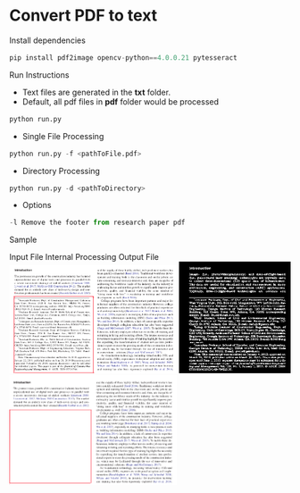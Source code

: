 # Convert PDF to text

Install dependencies
```python
pip install pdf2image opencv-python==4.0.0.21 pytesseract
```
  
Run Instructions <br>
* Text files are generated in the **txt** folder.
* Default, all pdf files in **pdf** folder would be processed <br>
```python
python run.py
```
* Single File Processing
```python
python run.py -f <pathToFile.pdf>
```
* Directory Processing <br>
```python
python run.py -d <pathToDirectory>
```
* Options
```python
-l Remove the footer from research paper pdf
```
Sample <br>
<html>
  <body>
    <div><label> Input File </label><label>Internal Processing </label><label> Output File </label> </div>
    <div>
      <img src="https://github.com/Kartik33/pdf2text/blob/new/sample/Screenshot%20from%202020-08-15%2017-35-47.png" width="300" />
      <img src=https://github.com/Kartik33/pdf2text/blob/new/sample/binary.png width="200" height="200" />
      <img src=https://github.com/Kartik33/pdf2text/blob/new/sample/Screenshot%20from%202020-08-15%2017-36-07.png width="300" /> 
    </div>
    
  </body>
</html>
